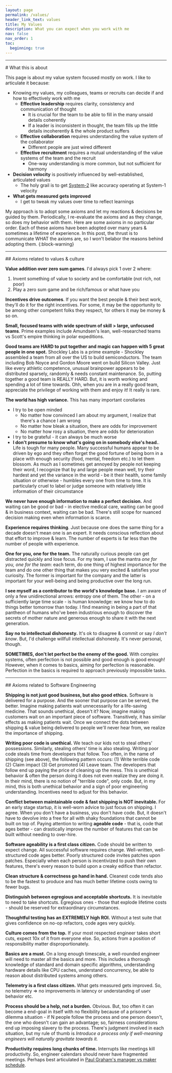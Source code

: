 ```yaml
---
layout: page
permalink: /values/
header_link_text: values
title: My Values
description: What you can expect when you work with me
nav: false
nav_order: 1
toc:
  beginning: true
---
```

<hr>
# What this is about

This page is about my value system focused mostly on work. I like to articulate it because:

* Knowing my values, my colleagues, teams or recruits can decide if and how to effectively work with me
    * **Effective leadership** requires clarity, consistency and communication of thought
      * It is crucial for the team to be able to fill in the many unsaid details coherently
      * If a leader is inconsistent in thought, the team fills up the little details incoherently & the whole product suffers
    * **Effective collaboration** requires understanding the value system of the collaborator
      * Different people are just wired different
    * **Effective recruitment** requires a mutual understanding of the value systems of the team and the recruit
      * One-way understanding is more common, but not sufficient for harmony
* **Decision velocity** is positively influenced by well-established, articulated values
  * The holy grail is to get [System-2](https://en.wikipedia.org/wiki/Thinking,_Fast_and_Slow#Two_systems) like accuracy operating at System-1 velocity
* **What gets measured gets improved**
  * I get to tweak my values over time to reflect learnings

My approach is to adopt some axioms and let my reactions & decisions be guided by them. Periodically, I re-evaluate the axioms and as they change, so does my behavior with them. Here are some axioms in no particular order. Each of these axioms have been adopted over many years & sometimes a lifetime of experience. In this post, the thrust is to communicate WHAT the axioms are, so I won't belabor the reasons behind adopting them.
{:block-warning}

<hr>
## Axioms related to values & culture

**Value addition over zero sum games**. I'd always pick 1 over 2 where:
1. Invent something of value to society and be comfortable (not rich, not poor)
2. Play a zero sum game and be rich/famous or what have you

**Incentives drive outcomes**. If you want the best people & their best work, they'll do it for the right incentives. For some, it may be the opportunity to be among other competent folks they respect, for others it may be money & so on.

**Small, focused teams with wide spectrum of skill > large, unfocused teams**. Prime examples include Amundsen's lean, well-researched teams vs Scott's empire thinking in polar expeditions.

**Good teams are HARD to put together and magic can happen with 5 great people in one spot.** Shockley Labs is a prime example - Shockley assembled a team from all over the US to build semiconductors. The team including Bob Noyce and Gordon Moore went on build Silicon Valley. Just like every athletic competence, unusual brainpower appears to be distributed sparsely, randomly & needs constant maintenance. So, putting together a good team is REALLY HARD. But, it is worth working and spending a lot of time towards. Ohh, when you are in a really good team, appreciate the privilege of working with them and enjoy it! It really is rare.

**The world has high variance.** This has many important corollaries
* I try to be open minded
  * No matter how convinced I am about my argument, I realize that there's a chance I am wrong
  * No matter how bleak a situation, there are odds for improvement
  * No matter how rosy a situation, there are odds for deterioration
* I try to be grateful - it can always be much worse
* **I don't presume to know what's going on in somebody else's head.**. Life is tough for many people. Many successful humans appear to be driven by ego and they often forget the good fortune of being born in a place with enough security (food, mental, freedom etc.) to let them blossom. As much as I sometimes get annoyed by people not keeping their word, I recognize that by and large people mean well, try their hardest and yet the variance in the world - be it their health, some family situation or otherwise - humbles every one from time to time. It is particularly cruel to label or judge someone with relatively little information of their circumstance

**We never have enough information to make a perfect decision.** And waiting can be good or bad - in elective medical care, waiting can be good & in business context, waiting can be bad. There's still scope for nuanced decision making even when information is scarce.

**Experience requires thinking**. Just because one does the same thing for a decade doesn't mean one is an expert. It needs conscious reflection about that effort to improve & learn. The number of experts is far less than the number of people with experience.

**One for you, one for the team.** The naturally curious people can get distracted quickly and lose focus. For my team, I use the mantra *one for you, one for the team*: each term, do one thing of highest importance for the team and do one other thing that makes you very excited & satisfies your curiosity. The former is important for the company and the latter is important for your well-being and being productive over the long run.

**I see myself as a contributor to the world's knowledge base.** I am aware of only a few unidirectional arrows: entropy one of them. The other - on a sufficiently large time scale - is human knowledge: we know how to do things better tomorrow than today. I find meaning in being a part of that pantheon of humans who've been industrious enough to discover the secrets of mother nature and generous enough to share it with the next generation.

**Say no to intellectual dishonesty.** It's ok to disagree & commit or say *I don't know*. But, I'd challenge willfull intellectual dishonesty. It's never personal, though.

**SOMETIMES, don't let perfect be the enemy of the good.** With complex systems, often perfection is not possible and good enough is good enough! However, when it comes to basics, aiming for perfection is reasonable. Perfection in the basics is required to approach previously impossible tasks.

<hr>
## Axioms related to Software Engineering

**Shipping is not just good business, but also good ethics.** Software is delivered for a purpose. And the sooner that purpose can be served, the better. Imagine making patients wait unnecessarily for a life-saving medicine. That sounds unethical, doesn't it? Now, imagine making customers wait on an important piece of software. Transitively, it has similar effects as making patients wait. Once we connect the dots between shipping & value being delivered to people we'll never hear from, we realize the importance of shipping.

**Writing poor code is unethical.** We teach our kids not to steal others' possessions. Similarly, stealing others' time is also stealing. Writing poor code steals time from developers that follow. Too often, in the name of shipping (see above), the following pattern occurs: (1) Write terrible code (2) Claim impact (3) Get promoted (4) Leave team. The developers that follow end up paying the price of cleaning up the mess. This is unethical behavior & often the person doing it does not even realize they are doing it. In their mind, there is no notion of "terrible code", only code. But, in my mind, this is both unethical behavior and a sign of poor engineering understanding. Incentives need to adjust for this behavior.

**Conflict between maintainable code & fast shipping is NOT inevitable.** For an early stage startup, it is well-worn advice to just focus on shipping. I agree. When you don't have a business, you don't have code. But, it doesn't have to devolve into a free for all with shaky foundations that cannot be built on top of. Paying attention to writing **ageable code** - that is, code that ages better - can drastically improve the number of features that can be built without needing to over-hire.

**Software ageability is a first class citizen.** Code should be written to expect change. All successful software requires change. Well-written, well-structured code ages better. Poorly structured code invites patches upon patches. Especially when each person is incentivized to push their own features, there's every reason to build upon a creaky edifice than refactor.

**Clean structure & correctness go hand in hand.** Cleanest code tends also to be the fastest to produce and has much better lifetime costs owing to fewer bugs.

**Distinguish between egregious and acceptable shortcuts.** It is inevitable to need to take shortcuts. Egregious ones - those that explode lifetime costs - should be reserved for extraordinary circumstances.

**Thoughtful testing has an EXTREMELY high ROI.** Without a test suite that gives confidence on no-op refactors, code ages very quickly.

**Culture comes from the top.** If your most respected engineer takes short cuts, expect 10x of it from everyone else. So, actions from a position of responsibility matter disproportionately.

**Basics are a must.** On a long enough timescale, a well-rounded engineer will need to master all the basics and more. This includes a thorough knowledge of standard and domain specific algorithms, understanding hardware details like CPU caches, understand concurrency, be able to reason about distributed systems among others.

**Telemetry is a first class citizen.** What gets measured gets improved. So, no telemetry => no improvements in latency or understanding of user behavior etc.

**Process should be a help, not a burden.** Obvious. But, too often it can become a end-goal in itself with no flexibility because of a prisoner's dilemma situation - if N people follow the process and one person doesn't, the one who doesn't can gain an advantage; so, fairness considerations end up imposing slavery to the process. There's judgment involved in each situation, but my rule of thumb is *Introduce a process only if well-meaning engineers will naturally gravitate towards it.*

**Productivity requires long chunks of time.** Interrupts like meetings kill productivity. So, engineer calendars should never have fragmented meetings. Perhaps best articulated in [Paul Graham's manager vs maker schedule](http://www.paulgraham.com/makersschedule.html).



